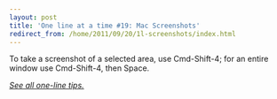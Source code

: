 ```yaml
---
layout: post
title: 'One line at a time #19: Mac Screenshots'
redirect_from: /home/2011/09/20/1l-screenshots/index.html
---
```

<p>To take a screenshot of a selected area, use Cmd-Shift-4; for an entire window use Cmd-Shift-4, then Space.</p>
<p><a href="http://www.practicallyefficient.com/tag/one-liners"><em>See all one-line tips.</em></a></p>
